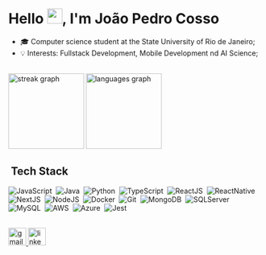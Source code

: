 <h1>Hello <img src="https://raw.githubusercontent.com/kaueMarques/kaueMarques/master/hi.gif" width="30px">, I'm João Pedro Cosso</h1>

- 🎓 Computer science student at the State University of Rio de Janeiro;
- 💡 Interests: Fullstack Development, Mobile Development nd AI Science;

<br>

<div align="start">
<img src="https://streak-stats.demolab.com?user=joaopedrocosso&locale=en&mode=daily&theme=dracula&hide_border=false&border_radius=5" height="150" alt="streak graph"  />
<img src="https://github-readme-stats.vercel.app/api/top-langs?username=joaopedrocosso&locale=en&hide_title=false&layout=compact&card_width=320&langs_count=5&theme=dracula&hide_border=false&include_public_commits=true" height="150" alt="languages graph"  />
</div>


## &nbsp;Tech Stack
![JavaScript](https://img.shields.io/badge/-JavaScript-05122A?style=flat&logo=javascript)&nbsp;
![Java](https://img.shields.io/badge/-Java-05122A?style=flat&logo=oracle)&nbsp;
![Python](https://img.shields.io/badge/-Python-05122A?style=flat&logo=python)&nbsp;
![TypeScript](https://img.shields.io/badge/-TypeScript-05122A?style=flat&logo=typescript)&nbsp;
![ReactJS](https://img.shields.io/badge/-ReactJS-05122A?style=flat&logo=react)&nbsp;
![ReactNative](https://img.shields.io/badge/-React_Native-05122A?style=flat&logo=react)&nbsp;
![NextJS](https://img.shields.io/badge/-NextJS-05122A?style=flat&logo=next.js)&nbsp;
![NodeJS](https://img.shields.io/badge/-NodeJS-05122A?style=flat&logo=node.js)&nbsp;
![Docker](https://img.shields.io/badge/-Docker-05122A?style=flat&logo=docker)&nbsp;
![Git](https://img.shields.io/badge/-Git-05122A?style=flat&logo=git)&nbsp;
![MongoDB](https://img.shields.io/badge/-MongoDB-05122A?style=flat&logo=mongodb)&nbsp;
![SQLServer](https://img.shields.io/badge/-SQL_Server-05122A?style=flat&logo=microsoft-sql-server)&nbsp;
![MySQL](https://img.shields.io/badge/-My_SQL-05122A?style=flat&logo=mysql)&nbsp;
![AWS](https://img.shields.io/badge/-Amazon_AWS-05122A?style=flat&logo=amazonaws)&nbsp;
![Azure](https://img.shields.io/badge/-Microsoft_Azure-05122A?style=flat&logo=microsoft-azure)&nbsp;
![Jest](https://img.shields.io/badge/-Jest-05122A?style=flat&logo=jest)&nbsp;

<br>
 
<div align="left">
<a href="mailto:cossocodes@gmail.com?subject=&body=" target="_blank">
<img src="https://img.shields.io/static/v1?message=Gmail&logo=gmail&label=&color=D14836&logoColor=white&labelColor=&style=for-the-badge" height="35" alt="gmail logo"  />
</a>
<a href="https://www.linkedin.com/in/joaopedrocosso/" target="_blank">
<img src="https://img.shields.io/static/v1?message=LinkedIn&logo=linkedin&label=&color=0077B5&logoColor=white&labelColor=&style=for-the-badge" height="35" alt="linkedin logo"  />
</a>
</div>
